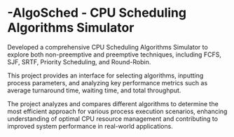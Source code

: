 # -AlgoSched - CPU Scheduling Algorithms Simulator
Developed a comprehensive CPU Scheduling Algorithms Simulator to explore both non-preemptive and preemptive techniques, including FCFS, SJF, SRTF, Priority Scheduling, and Round-Robin. 

This project provides an  interface for selecting algorithms, inputting process parameters, and analyzing key performance metrics such as average turnaround time, waiting time, and total throughput.

The project analyzes and compares different algorithms to determine the most efficient approach for various process execution scenarios, enhancing understanding of optimal CPU resource management and contributing to improved system performance in real-world applications.
